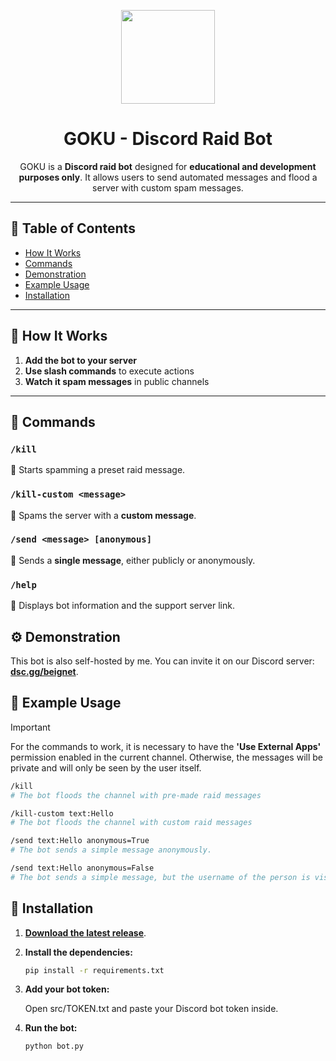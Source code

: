 <p align="center">
  <img src="https://cdn.pfps.gg/pfps/5277-goku-ultra-instinct.gif" width="150" height="150">
  <h1 align="center">GOKU - Discord Raid Bot</h1>
</p>
<p align="center">
GOKU is a <b>Discord raid bot</b> designed for <b>educational and development purposes only</b>. It allows users to send automated messages and flood a server with custom spam messages.  
</p>

---

## 📑 Table of Contents
- [How It Works](#-how-it-works)
- [Commands](#-commands)
- [Demonstration](#-demonstration)
- [Example Usage](#-example-usage)
- [Installation](#-installation)

---

## 📌 How It Works  
1. **Add the bot to your server**  
2. **Use slash commands** to execute actions  
3. **Watch it spam messages** in public channels  

---

## 📜 Commands  

### `/kill`  
🔹 Starts spamming a preset raid message.  

### `/kill-custom <message>`  
🔹 Spams the server with a **custom message**.  

### `/send <message> [anonymous]`  
🔹 Sends a **single message**, either publicly or anonymously.  

### `/help`  
🔹 Displays bot information and the support server link.  

## ⚙ Demonstration  

This bot is also self-hosted by me. You can invite it on our Discord server: **[dsc.gg/beignet](https://discord.gg/sc5tfyEUqD)**.  

## 🚀 Example Usage

> [!IMPORTANT]  
> For the commands to work, it is necessary to have the **'Use External Apps'** permission enabled in the current channel. Otherwise, the messages will be private and will only be seen by the user itself. 

```sh
/kill
# The bot floods the channel with pre-made raid messages
```

```sh
/kill-custom text:Hello
# The bot floods the channel with custom raid messages
```

```sh
/send text:Hello anonymous=True
# The bot sends a simple message anonymously.

/send text:Hello anonymous=False
# The bot sends a simple message, but the username of the person is visible.
```

## 🔧 Installation  

1. [**Download the latest release**](https://github.com/jacklebeignet/goku/releases/latest).

2. **Install the dependencies:**
   ```sh
   pip install -r requirements.txt
   ```
3. **Add your bot token:**
   
   Open src/TOKEN.txt and paste your Discord bot token inside.

4. **Run the bot:**
   ```sh
   python bot.py
   ```
